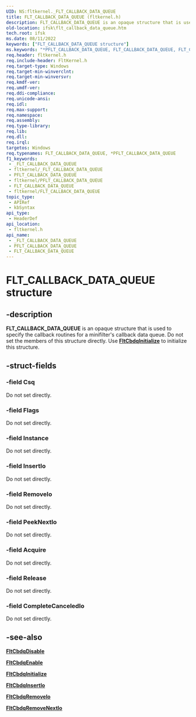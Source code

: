 ```yaml
---
UID: NS:fltkernel._FLT_CALLBACK_DATA_QUEUE
title: FLT_CALLBACK_DATA_QUEUE (fltkernel.h)
description: FLT_CALLBACK_DATA_QUEUE is an opaque structure that is used to specify the callback routines for a minifilter's callback data queue. Do not set the members of this structure directly. Use FltCbdqInitialize to initialize this structure.
old-location: ifsk\flt_callback_data_queue.htm
tech.root: ifsk
ms.date: 08/11/2022
keywords: ["FLT_CALLBACK_DATA_QUEUE structure"]
ms.keywords: "*PFLT_CALLBACK_DATA_QUEUE, FLT_CALLBACK_DATA_QUEUE, FLT_CALLBACK_DATA_QUEUE structure [Installable File System Drivers], FltSystemStructures_d43817d6-bc53-407d-8a3f-c6268112eb6e.xml, PFLT_CALLBACK_DATA_QUEUE, PFLT_CALLBACK_DATA_QUEUE structure pointer [Installable File System Drivers], _FLT_CALLBACK_DATA_QUEUE, fltkernel/FLT_CALLBACK_DATA_QUEUE, fltkernel/PFLT_CALLBACK_DATA_QUEUE, ifsk.flt_callback_data_queue"
req.header: fltkernel.h
req.include-header: FltKernel.h
req.target-type: Windows
req.target-min-winverclnt: 
req.target-min-winversvr: 
req.kmdf-ver: 
req.umdf-ver: 
req.ddi-compliance: 
req.unicode-ansi: 
req.idl: 
req.max-support: 
req.namespace: 
req.assembly: 
req.type-library: 
req.lib: 
req.dll: 
req.irql: 
targetos: Windows
req.typenames: FLT_CALLBACK_DATA_QUEUE, *PFLT_CALLBACK_DATA_QUEUE
f1_keywords:
 - _FLT_CALLBACK_DATA_QUEUE
 - fltkernel/_FLT_CALLBACK_DATA_QUEUE
 - PFLT_CALLBACK_DATA_QUEUE
 - fltkernel/PFLT_CALLBACK_DATA_QUEUE
 - FLT_CALLBACK_DATA_QUEUE
 - fltkernel/FLT_CALLBACK_DATA_QUEUE
topic_type:
 - APIRef
 - kbSyntax
api_type:
 - HeaderDef
api_location:
 - fltkernel.h
api_name:
 - _FLT_CALLBACK_DATA_QUEUE
 - PFLT_CALLBACK_DATA_QUEUE
 - FLT_CALLBACK_DATA_QUEUE
---
```


# FLT_CALLBACK_DATA_QUEUE structure

## -description

**FLT_CALLBACK_DATA_QUEUE** is an opaque structure that is used to specify the callback routines for a minifilter's callback data queue. Do not set the members of this structure directly. Use [**FltCbdqInitialize**](nf-fltkernel-fltcbdqinitialize.md) to initialize this structure.

## -struct-fields

### -field Csq

Do not set directly.

### -field Flags

Do not set directly.

### -field Instance

Do not set directly.

### -field InsertIo

Do not set directly.

### -field RemoveIo

Do not set directly.

### -field PeekNextIo

Do not set directly.

### -field Acquire

Do not set directly.

### -field Release

Do not set directly.

### -field CompleteCanceledIo

Do not set directly.

## -see-also

[**FltCbdqDisable**](nf-fltkernel-fltcbdqdisable.md)

[**FltCbdqEnable**](nf-fltkernel-fltcbdqenable.md)

[**FltCbdqInitialize**](nf-fltkernel-fltcbdqinitialize.md)

[**FltCbdqInsertIo**](nf-fltkernel-fltcbdqinsertio.md)

[**FltCbdqRemoveIo**](nf-fltkernel-fltcbdqremoveio.md)

[**FltCbdqRemoveNextIo**](nf-fltkernel-fltcbdqremovenextio.md)
